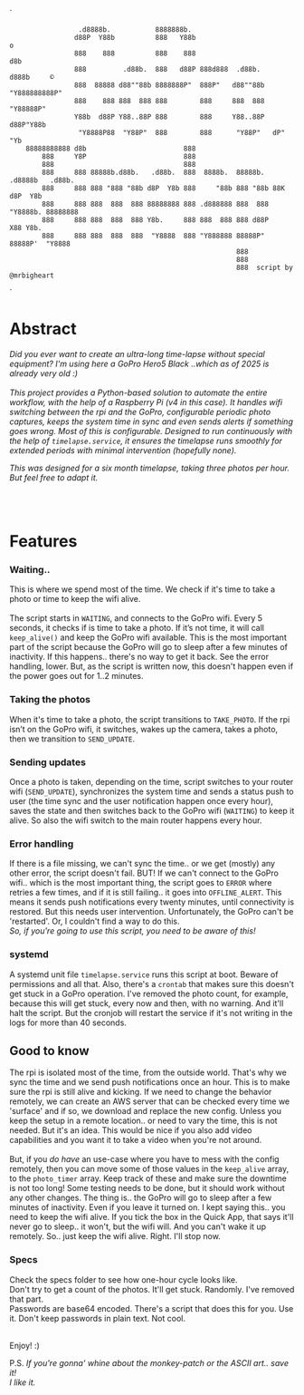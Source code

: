 
`

                     .d8888b.           8888888b.                                     
                    d88P  Y88b          888   Y88b                        o           
                    888    888          888    888                       d8b          
                    888         .d88b.  888   d88P 888d888  .d88b.      d888b     ©    
                    888  88888 d88""88b 8888888P"  888P"   d88""88b "Y888888888P"     
                    888    888 888  888 888        888     888  888   "Y88888P"       
                    Y88b  d88P Y88..88P 888        888     Y88..88P   d88P"Y88b       
                     "Y8888P88  "Y88P"  888        888      "Y88P"   dP"     "Yb      
        88888888888 d8b                        888                                    
            888     Y8P                        888                                    
            888                                888                                    
            888     888 88888b.d88b.   .d88b.  888  8888b.  88888b.  .d8888b   .d88b. 
            888     888 888 "888 "88b d8P  Y8b 888     "88b 888 "88b 88K      d8P  Y8b
            888     888 888  888  888 88888888 888 .d888888 888  888 "Y8888b. 88888888
            888     888 888  888  888 Y8b.     888 888  888 888 d88P      X88 Y8b.    
            888     888 888  888  888  "Y8888  888 "Y888888 88888P"   88888P'  "Y8888 
                                                            888                       
                                                            888                       
                                                            888  script by @mrbigheart

`


# Abstract

*Did you ever want to create an ultra-long time-lapse without special equipment? I'm using here a 
GoPro Hero5 Black ..which as of 2025 is already very old :)*
<br>
<br>
*This project provides a Python-based solution to automate the entire workflow, with the help of a Raspberry Pi (v4 in this case). 
It handles wifi switching between the rpi and the GoPro, configurable periodic photo captures, 
keeps the system time in sync and even sends alerts if something goes wrong. Most of this is configurable.
Designed to run continuously with the help of `timelapse.service`, it ensures the timelapse runs 
smoothly for extended periods with minimal intervention (hopefully none).*

*This was designed for a six month timelapse, taking three photos per hour. But feel free to adapt it.*

<br>
<br>

# Features

### **Waiting..**
This is where we spend most of the time. We check if it's time to take a photo or time to keep the wifi alive.
<br>
<br>
The script starts in `WAITING`, and connects to the GoPro wifi. Every 5 seconds, it checks if is time to take a photo.
If it’s not time, it will call `keep_alive()` and keep the GoPro wifi available. This is the most important part of the 
script because the GoPro will go to sleep after a few minutes of inactivity. If this happens.. there's no way to get it 
back. See the error handling, lower. But, as the script is written now, this doesn't happen even if the power goes out 
for 1..2 minutes.

### **Taking the photos**
When it's time to take a photo, the script transitions to `TAKE_PHOTO`. If the rpi isn’t on the GoPro wifi, it switches,
wakes up the camera, takes a photo, then we transition to `SEND_UPDATE`.

### **Sending updates**
Once a photo is taken, depending on the time, script switches to your router wifi (`SEND_UPDATE`), synchronizes the system 
time and sends a status push to user (the time sync and the user notification happen once every hour), saves the state 
and then switches back to the GoPro wifi (`WAITING`) to keep it alive. So also the wifi switch to the main router happens 
every hour. 

### **Error handling**
If there is a file missing, we can't sync the time.. or we get (mostly) any other error, the script doesn't fail. BUT! 
If we can't connect to the GoPro wifi.. which is the most important thing, the script goes to `ERROR` where retries a 
few times, and if it is still failing.. it goes into `OFFLINE_ALERT`. This means it sends push notifications every twenty 
minutes, until connectivity is restored. But this needs user intervention. Unfortunately, the GoPro can't be 'restarted'. 
Or, I couldn't find a way to do this. <br>*So, if you're going to use this script, you need to be aware of this!*

### **systemd**
A systemd unit file `timelapse.service` runs this script at boot. Beware of permissions and all that.
Also, there's a `crontab` that makes sure this doesn't get stuck in a GoPro operation. I've removed the photo count,
for example, because this will get stuck, every now and then, with no warning. And it'll halt the script. But the cronjob
will restart the service if it's not writing in the logs for more than 40 seconds.


## Good to know

The rpi is isolated most of the time, from the outside world. That's why we sync the time and we send push notifications
once an hour. This is to make sure the rpi is still alive and kicking. If we need to change the behavior remotely, we can
create an AWS server that can be checked every time we 'surface' and if so, we download and replace the new config.
Unless you keep the setup in a remote location.. or need to vary the time, this is not needed. But it's an idea. 
This would be nice if you also add video capabilities and you want it to take a video when you're not around.
<br>
<br>
But, if you *do have* an use-case where you have to mess with the config remotely, then you can move some of those values in 
the `keep_alive` array, to the `photo_timer` array. Keep track of these and make sure the downtime is not too long! Some 
testing needs to be done, but it should work without any other changes. The thing is.. the GoPro will go to sleep after a 
few minutes of inactivity. Even if you leave it turned on. I kept saying this.. you need to keep the wifi alive. 
If you tick the box in the Quick App, that says it'll never go to sleep.. it won't, but the wifi will. And you can't wake 
it up remotely. So.. just keep the wifi alive. 
Right. I'll stop now.

### Specs
Check the specs folder to see how one-hour cycle looks like.
<br> Don't try to get a count of the photos. It'll get stuck. Randomly. I've removed that part.
<br> Passwords are base64 encoded. There's a script that does this for you. Use it. Don't keep passwords in plain text. 
Not cool.
<br>
<br>


Enjoy! :)

P.S. _If you're gonna' whine about the monkey-patch or the ASCII art.. save it!<br>
I like it._
